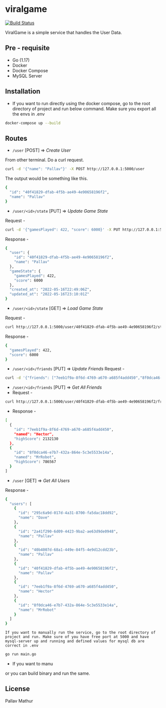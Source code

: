 # viralgame

[![Build Status](https://travis-ci.org/joemccann/dillinger.svg?branch=master)](https://travis-ci.org/joemccann/dillinger)

ViralGame is a simple service that handles the User Data.
## Pre - requisite

- Go (1.17)
- Docker
- Docker Compose
- MySQL Server

## Installation

- If you want to run directly using the docker compose, go to the root directory of project and run below command. Make sure you export all the envs in .env

```sh
docker-compose up --build
```

## Routes
- ```/user``` [POST] => *Create User*

From other terminal. Do a curl request.

```sh
curl -d '{"name": "Pallav"}' -X POST http://127.0.0.1:5000/user
```

The output would be something like this.

```sh
{
  "id": "40f41829-dfab-4f5b-ae49-4e90658196f2",
  "name": "Pallav"
}
``` 


- ```/user/<id>/state``` [PUT] => *Update Game State*

Request -
```sh
curl -d '{"gamesPlayed": 422, "score": 6000}' -X PUT http://127.0.0.1:5000/user/40f41829-dfab-4f5b-ae49-4e90658196f2/state
```

Response -
```sh
{
  "user": {
    "id": "40f41829-dfab-4f5b-ae49-4e90658196f2",
    "name": "Pallav"
  },
  "gameState": {
    "gamesPlayed": 422,
    "score": 6000
  },
  "created_at": "2022-05-16T22:49:06Z",
  "updated_at": "2022-05-16T23:10:01Z"
}
```


- ```/user/<id>/state``` [GET] => *Load Game State*

Request -
```sh
curl http://127.0.0.1:5000/user/40f41829-dfab-4f5b-ae49-4e90658196f2/state
```

Response -
```sh
{
  "gamesPlayed": 422,
  "score": 6000
}
```
- ```/user/<id>/friends``` [PUT] => *Update Friends*
  Request -
```sh
curl -d '{"friends": ["7eeb1f9a-8f6d-4769-a670-a685f4add450","8f0dca46-e7b7-432a-864e-5c3e5533e14a"]}' -X PUT http://127.0.0.1:5000/user/40f41829-dfab-4f5b-ae49-4e90658196f2/friends
```
- ```/user/<id>/friends``` [PUT] => *Get All Friends*
- Request -
```sh
curl http://127.0.0.1:5000/user/40f41829-dfab-4f5b-ae49-4e90658196f2/friends 
```
- Response -
```sh
[
  {
    "id": "7eeb1f9a-8f6d-4769-a670-a685f4add450",
    "named": "Hector",
    "highScore": 2132130
  },
  {
    "id": "8f0dca46-e7b7-432a-864e-5c3e5533e14a",
    "named": "MrRobot",
    "highScore": 786567
  }
]
```
- ```/user``` [GET] => *Get All Users*


Response -

```sh
{
  "users": [
    {
      "id": "295c6a9d-017d-4a31-8700-fa5dac18dd92",
      "name": "Dave"
    },
    {
      "id": "2a41f290-6d09-4423-9ba2-ae63d9de0948",
      "name": "Pallav"
    },
    {
      "id": "40b4007d-68a1-449e-84f5-4e9d12cdd23b",
      "name": "Pallav"
    },
    {
      "id": "40f41829-dfab-4f5b-ae49-4e90658196f2",
      "name": "Pallav"
    },
    {
      "id": "7eeb1f9a-8f6d-4769-a670-a685f4add450",
      "name": "Hector"
    },
    {
      "id": "8f0dca46-e7b7-432a-864e-5c3e5533e14a",
      "name": "MrRobot"
    }
  ]
}
```

```If you want to manually run the service, go to the root directory of project and run. Make sure of you have free port at 5000 and have mysql-server up and running and defined values for mysql db are correct in .env```


```sh
go run main.go
```
- If you want to manu

or you can build binary and run the same.

## License

Pallav Mathur

